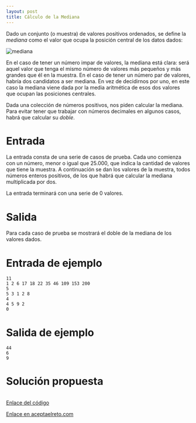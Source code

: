 ```yaml
---
layout: post
title: Cálculo de la Mediana
---
```


Dado un conjunto (o muestra) de valores positivos ordenados, se define la *mediana* como el valor que ocupa la posición central de los datos dados:

![mediana](https://israelem.github.io/aceptaelreto/images/mediana.png)

En el caso de tener un número impar de valores, la mediana está clara: será aquel valor que tenga el mismo número de valores más pequeños y más grandes que él en la muestra. En el caso de tener un número par de valores, habría dos candidatos a ser mediana. En vez de decidirnos por uno, en este caso la mediana viene dada por la media aritmética de esos dos valores que ocupan las posiciones centrales.

Dada una colección de números positivos, nos piden calcular la mediana. Para evitar tener que trabajar con números decimales en algunos casos, habrá que calcular su *doble*.

# Entrada

La entrada consta de una serie de casos de prueba. Cada uno comienza con un número, menor o igual que 25.000, que indica la cantidad de valores que tiene la muestra. A continuación se dan los valores de la muestra, todos números enteros positivos, de los que habrá que calcular la mediana multiplicada por dos.

La entrada terminará con una serie de 0 valores.

# Salida

Para cada caso de prueba se mostrará el doble de la mediana de los valores dados.

# Entrada de ejemplo

```
11
1 2 6 17 18 22 35 46 109 153 200
5
5 3 1 2 8
4
4 5 9 2
0
```

# Salida de ejemplo

```
44
6
9
```
# Solución propuesta

``` python


```

[Enlace del código](https://github.com/israelem/aceptaelreto/blob/master/codes/2017-09-25-mediana.py)

[Enlace en aceptaelreto.com](https://www.aceptaelreto.com/problem/statement.php?id=161&potw=1)
